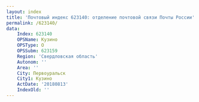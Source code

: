 ```yaml
---
layout: index
title: 'Почтовый индекс 623140: отделение почтовой связи Почты России'
permalink: /623140/
data:
    Index: 623140
    OPSName: Кузино
    OPSType: О
    OPSSubm: 623159
    Region: 'Свердловская область'
    Autonom: ''
    Area: ''
    City: Первоуральск
    City1: Кузино
    ActDate: '20180813'
    IndexOld: ''
---
```

